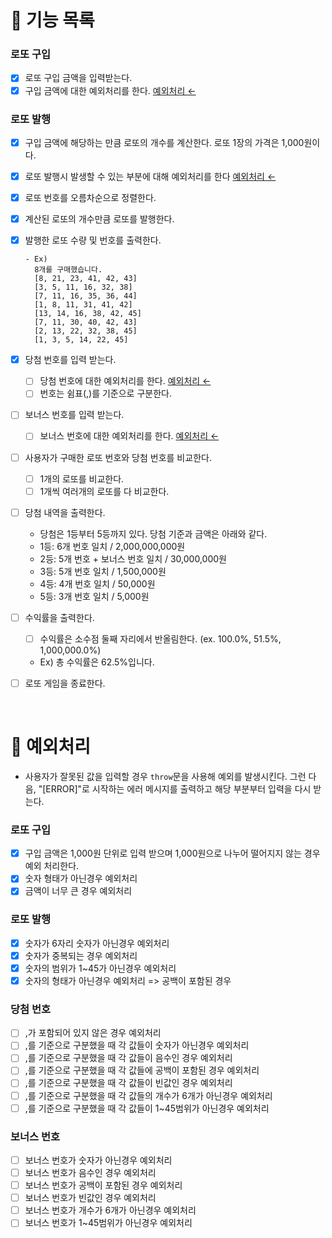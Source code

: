 # 🚀 기능 목록

### 로또 구입

- [x] 로또 구입 금액을 입력받는다.
- [x] 구입 금액에 대한 예외처리를 한다. [예외처리 ←](#🚨-예외처리)

### 로또 발행

- [x] 구입 금액에 해당하는 만큼 로또의 개수를 계산한다. 로또 1장의 가격은 1,000원이다.
- [x] 로또 발행시 발생할 수 있는 부분에 대해 예외처리를 한다 [예외처리 ←](#🚨-예외처리)
- [x] 로또 번호를 오름차순으로 정렬한다.
- [x] 계산된 로또의 개수만큼 로또를 발행한다.
- [x] 발행한 로또 수량 및 번호를 출력한다.

  ```
  - Ex)
    8개를 구매했습니다.
    [8, 21, 23, 41, 42, 43]
    [3, 5, 11, 16, 32, 38]
    [7, 11, 16, 35, 36, 44]
    [1, 8, 11, 31, 41, 42]
    [13, 14, 16, 38, 42, 45]
    [7, 11, 30, 40, 42, 43]
    [2, 13, 22, 32, 38, 45]
    [1, 3, 5, 14, 22, 45]
  ```

- [x] 당첨 번호를 입력 받는다.

  - [ ] 당첨 번호에 대한 예외처리를 한다. [예외처리 ←](#🚨-예외처리)
  - [ ] 번호는 쉼표(,)를 기준으로 구분한다.

- [ ] 보너스 번호를 입력 받는다.

  - [ ] 보너스 번호에 대한 예외처리를 한다. [예외처리 ←](#🚨-예외처리)

- [ ] 사용자가 구매한 로또 번호와 당첨 번호를 비교한다.

  - [ ] 1개의 로또를 비교한다.
  - [ ] 1개씩 여러개의 로또를 다 비교한다.

- [ ] 당첨 내역을 출력한다.

  - 당첨은 1등부터 5등까지 있다. 당첨 기준과 금액은 아래와 같다.
  - 1등: 6개 번호 일치 / 2,000,000,000원
  - 2등: 5개 번호 + 보너스 번호 일치 / 30,000,000원
  - 3등: 5개 번호 일치 / 1,500,000원
  - 4등: 4개 번호 일치 / 50,000원
  - 5등: 3개 번호 일치 / 5,000원

- [ ] 수익률을 출력한다.

  - [ ] 수익률은 소수점 둘째 자리에서 반올림한다. (ex. 100.0%, 51.5%, 1,000,000.0%)
  - Ex) 총 수익률은 62.5%입니다.

- [ ] 로또 게임을 종료한다.

<br>

# 🚨 예외처리

- 사용자가 잘못된 값을 입력할 경우 `throw`문을 사용해 예외를 발생시킨다. 그런 다음, "[ERROR]"로 시작하는 에러 메시지를 출력하고 해당 부분부터 입력을 다시 받는다.

### 로또 구입

- [x] 구입 금액은 1,000원 단위로 입력 받으며 1,000원으로 나누어 떨어지지 않는 경우 예외 처리한다.
- [x] 숫자 형태가 아닌경우 예외처리
- [x] 금액이 너무 큰 경우 예외처리

### 로또 발행

- [x] 숫자가 6자리 숫자가 아닌경우 예외처리
- [x] 숫자가 중복되는 경우 예외처리
- [x] 숫자의 범위가 1~45가 아닌경우 예외처리
- [x] 숫자의 형태가 아닌경우 예외처리 => 공백이 포함된 경우

### 당첨 번호

- [ ] ,가 포함되어 있지 않은 경우 예외처리
- [ ] ,를 기준으로 구분했을 때 각 값들이 숫자가 아닌경우 예외처리
- [ ] ,를 기준으로 구분했을 때 각 값들이 음수인 경우 예외처리
- [ ] ,를 기준으로 구분했을 때 각 값들에 공백이 포함된 경우 예외처리
- [ ] ,를 기준으로 구분했을 때 각 값들이 빈값인 경우 예외처리
- [ ] ,를 기준으로 구분했을 때 각 값들의 개수가 6개가 아닌경우 예외처리
- [ ] ,를 기준으로 구분했을 때 각 값들이 1~45범위가 아닌경우 예외처리

### 보너스 번호

- [ ] 보너스 번호가 숫자가 아닌경우 예외처리
- [ ] 보너스 번호가 음수인 경우 예외처리
- [ ] 보너스 번호가 공백이 포함된 경우 예외처리
- [ ] 보너스 번호가 빈값인 경우 예외처리
- [ ] 보너스 번호가 개수가 6개가 아닌경우 예외처리
- [ ] 보너스 번호가 1~45범위가 아닌경우 예외처리
